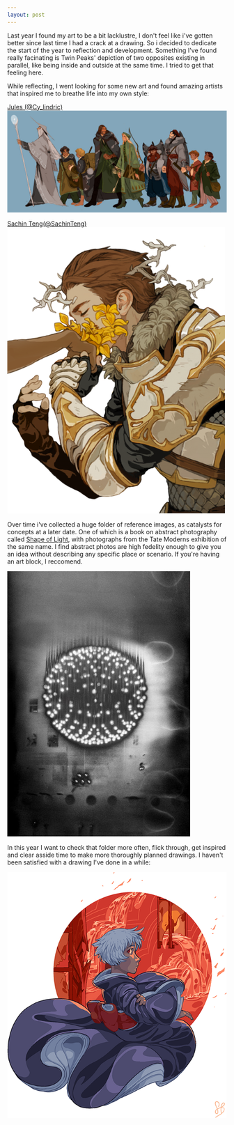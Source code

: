 ```yaml
---
layout: post
---
```

Last year I found my art to be a bit lacklustre, I don't feel like i've gotten better since last time I had a crack at a drawing. So i decided to dedicate the start of the year to reflection and development.
Something I've found really facinating is Twin Peaks' depiction of two opposites existing in parallel, like being inside and outside at the same time. I tried to get that feeling here. 

While reflecting, I went looking for some new art and found amazing artists that inspired me to breathe life into my own style:

[Jules (@Cy_lindric)](http://cy-lindric.tumblr.com/)
![cy-lindric picture](/images/cy-lindric.jpg)

[Sachin Teng(@SachinTeng)](https://twitter.com/SachinTeng)
![SachinTeng picture](/images/sachin-teng.png)

Over time i've collected a huge folder of reference images, as catalysts for concepts at a later date. One of which is a book on abstract photography called [Shape of Light](https://shop.tate.org.uk/shape-of-light-100-years-of-photography-and-abstract-art/21159.html), with photographs from the Tate Moderns exhibition of the same name. I find abstract photos are high fedelity enough to give you an idea without describing any specific place or scenario. If you're having an art block, I reccomend. 

![shape of light book cover](/images/shape-of-light.jpg)

In this year I want to check that folder more often, flick through, get inspired and clear asside time to make more thoroughly planned drawings. I haven't been satisfied with a drawing I've done in a while:

![Grey sitting in window](/images/2019-01-02-The-lens-into-another-place.png)
